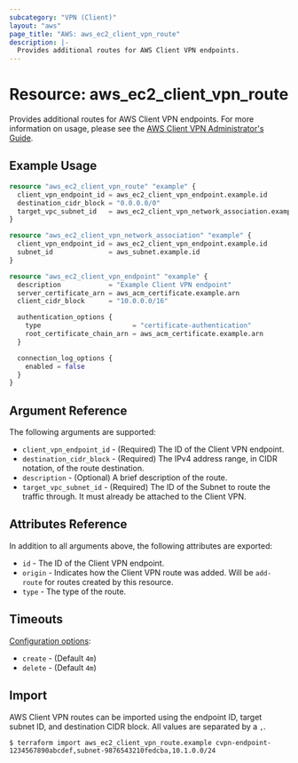 ```yaml
---
subcategory: "VPN (Client)"
layout: "aws"
page_title: "AWS: aws_ec2_client_vpn_route"
description: |-
  Provides additional routes for AWS Client VPN endpoints.
---
```


# Resource: aws_ec2_client_vpn_route

Provides additional routes for AWS Client VPN endpoints. For more information on usage, please see the
[AWS Client VPN Administrator's Guide](https://docs.aws.amazon.com/vpn/latest/clientvpn-admin/what-is.html).

## Example Usage

```terraform
resource "aws_ec2_client_vpn_route" "example" {
  client_vpn_endpoint_id = aws_ec2_client_vpn_endpoint.example.id
  destination_cidr_block = "0.0.0.0/0"
  target_vpc_subnet_id   = aws_ec2_client_vpn_network_association.example.subnet_id
}

resource "aws_ec2_client_vpn_network_association" "example" {
  client_vpn_endpoint_id = aws_ec2_client_vpn_endpoint.example.id
  subnet_id              = aws_subnet.example.id
}

resource "aws_ec2_client_vpn_endpoint" "example" {
  description            = "Example Client VPN endpoint"
  server_certificate_arn = aws_acm_certificate.example.arn
  client_cidr_block      = "10.0.0.0/16"

  authentication_options {
    type                       = "certificate-authentication"
    root_certificate_chain_arn = aws_acm_certificate.example.arn
  }

  connection_log_options {
    enabled = false
  }
}
```

## Argument Reference

The following arguments are supported:

* `client_vpn_endpoint_id` - (Required) The ID of the Client VPN endpoint.
* `destination_cidr_block` - (Required) The IPv4 address range, in CIDR notation, of the route destination.
* `description` - (Optional) A brief description of the route.
* `target_vpc_subnet_id` - (Required) The ID of the Subnet to route the traffic through. It must already be attached to the Client VPN.

## Attributes Reference

In addition to all arguments above, the following attributes are exported:

* `id` - The ID of the Client VPN endpoint.
* `origin` - Indicates how the Client VPN route was added. Will be `add-route` for routes created by this resource.
* `type` - The type of the route.

## Timeouts

[Configuration options](https://developer.hashicorp.com/terraform/language/resources/syntax#operation-timeouts):

- `create` - (Default `4m`)
- `delete` - (Default `4m`)

## Import

AWS Client VPN routes can be imported using the endpoint ID, target subnet ID, and destination CIDR block. All values are separated by a `,`.

```
$ terraform import aws_ec2_client_vpn_route.example cvpn-endpoint-1234567890abcdef,subnet-9876543210fedcba,10.1.0.0/24
```
